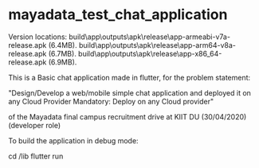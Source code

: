 # mayadata_test_chat_application

Version locations:
 build\app\outputs\apk\release\app-armeabi-v7a-release.apk (6.4MB).
 build\app\outputs\apk\release\app-arm64-v8a-release.apk (6.7MB).
 build\app\outputs\apk\release\app-x86_64-release.apk (6.9MB).
 
This is a Basic chat application made in flutter, for the problem statement:

 "Design/Develop a web/mobile simple chat application and deployed it on any Cloud Provider
 Mandatory: Deploy on any Cloud provider"

of the Mayadata final campus recruitment drive at KIIT DU (30/04/2020) (developer role)


To build the application in debug mode:

 cd /lib
 flutter run
